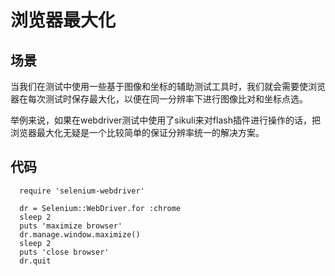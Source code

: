 浏览器最大化
============

场景
----
当我们在测试中使用一些基于图像和坐标的辅助测试工具时，我们就会需要使浏览器在每次测试时保存最大化，以便在同一分辨率下进行图像比对和坐标点选。

举例来说，如果在webdriver测试中使用了sikuli来对flash插件进行操作的话，把浏览器最大化无疑是一个比较简单的保证分辨率统一的解决方案。

代码
----
```
  require 'selenium-webdriver'

  dr = Selenium::WebDriver.for :chrome
  sleep 2
  puts 'maximize browser'
  dr.manage.window.maximize()
  sleep 2
  puts 'close browser'
  dr.quit
```


